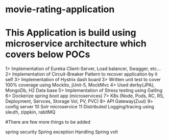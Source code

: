 # movie-rating-application
# This Application is build using microservice architecture which covers below POCs

1> Implementation of Eureka Client-Server, Load balancer, Swagger, etc...
2> Implementation of Circuit-Breaker Pattern to recover application by it self 
3> Implementation of Hystrix dash board
3> Written unit test to cover 100% coverage using Mockito, jUnit-5, MockMvc
4> Used derby(JPA), MongoDb, H2 Data base
5> Implementation of Stress testing using Gatling 
6> Dockerize spring boot app (microservices)
7> K8s (Node, Pods, RC, RS, Deployment, Servces, Storage Vol, PV, PVC)
8> API Gateway(Zuul)
9> config server
10 Solr microservice
11 Distributed Logging/tracing using sleuth, zippkin, rabitMQ



#There are few more things to be added

spring security
Spring exception Handling
Spring volt

